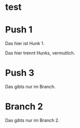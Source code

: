 # test





# Push 1

Das hier ist Hunk 1.





Das hier trennt Hunks, vermutlich.



# Push 3

Das gibts nur im Branch.



# Branch 2

Das gibts nur im Branch 2.